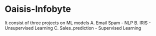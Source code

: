 # Oaisis-Infobyte


It consist of three projects on ML models
A. Email Spam - NLP
B. IRIS - Unsupervised Learning
C. Sales_prediction - Supervised Learning
